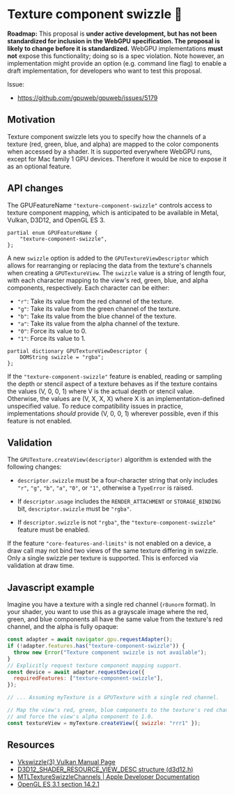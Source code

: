 # Texture component swizzle 🥤

**Roadmap:** This proposal is **under active development, but has not been standardized for inclusion in the WebGPU specification. The proposal is likely to change before it is standardized.** WebGPU implementations **must not** expose this functionality; doing so is a spec violation. Note however, an implementation might provide an option (e.g. command line flag) to enable a draft implementation, for developers who want to test this proposal.

Issue:

- https://github.com/gpuweb/gpuweb/issues/5179


## Motivation

Texture component swizzle lets you to specify how the channels of a texture (red, green, blue, and alpha) are mapped to the color components when accessed by a shader. It is supported everywhere WebGPU runs, except for Mac family 1 GPU devices. Therefore it would be nice to expose it as an optional feature.

## API changes

The GPUFeatureName `"texture-component-swizzle"` controls access to texture component mapping, which is anticipated to be available in Metal, Vulkan, D3D12, and OpenGL ES 3.

```webidl
partial enum GPUFeatureName {
    "texture-component-swizzle",
};
```

A new `swizzle` option is added to the `GPUTextureViewDescriptor` which allows for rearranging or replacing the data from the texture's channels when creating a `GPUTextureView`. The `swizzle` value is a string of length four, with each character mapping to the view's red, green, blue, and alpha components, respectively. Each character can be either:
- `"r"`: Take its value from the red channel of the texture.
- `"g"`: Take its value from the green channel of the texture.
- `"b"`: Take its value from the blue channel of the texture.
- `"a"`: Take its value from the alpha channel of the texture.
- `"0"`: Force its value to 0.
- `"1"`: Force its value to 1.

```webidl
partial dictionary GPUTextureViewDescriptor {
    DOMString swizzle = "rgba";
};
```

If the `"texture-component-swizzle"` feature is enabled, reading or sampling the depth or stencil aspect of a texture behaves as if the texture contains the values (V, 0, 0, 1) where V is the actual depth or stencil value. Otherwise, the values are (V, X, X, X) where X is an implementation-defined unspecified value.
To reduce compatibility issues in practice, implementations *should* provide (V, 0, 0, 1) wherever possible, even if this feature is not enabled.

## Validation

The `GPUTexture.createView(descriptor)` algorithm is extended with the following changes:

- `descriptor.swizzle` must be a four-character string that only includes `"r"`, `"g"`, `"b"`, `"a"`, `"0"`, or `"1"`, otherwise a `TypeError` is raised.

- If `descriptor.usage` includes the `RENDER_ATTACHMENT` or `STORAGE_BINDING` bit, `descriptor.swizzle` must be `"rgba"`.

- If `descriptor.swizzle` is not `"rgba"`, the `"texture-component-swizzle"` feature must be enabled.

If the feature `"core-features-and-limits"` is not enabled on a device, a draw call may not bind two views of the same texture differing in swizzle. Only a single swizzle per texture is supported. This is enforced via validation at draw time.

## Javascript example

Imagine you have a texture with a single red channel (`r8unorm` format). In your shader, you want to use this as a grayscale image where the red, green, and blue components all have the same value from the texture's red channel, and the alpha is fully opaque:

```js
const adapter = await navigator.gpu.requestAdapter();
if (!adapter.features.has("texture-component-swizzle")) {
  throw new Error("Texture component swizzle is not available");
}
// Explicitly request texture component mapping support.
const device = await adapter.requestDevice({
  requiredFeatures: ["texture-component-swizzle"],
});

// ... Assuming myTexture is a GPUTexture with a single red channel.

// Map the view's red, green, blue components to the texture's red channel
// and force the view's alpha component to 1.0.
const textureView = myTexture.createView({ swizzle: "rrr1" });
```

## Resources

- [Vkswizzle(3) Vulkan Manual Page](https://registry.khronos.org/vulkan/specs/latest/man/html/VkComponentMapping.html)
- [D3D12_SHADER_RESOURCE_VIEW_DESC structure (d3d12.h)](https://learn.microsoft.com/en-us/windows/win32/api/d3d12/ns-d3d12-d3d12_shader_resource_view_desc)
- [MTLTextureSwizzleChannels | Apple Developer Documentation](https://developer.apple.com/documentation/metal/mtltextureswizzlechannels)
- [OpenGL ES 3.1 section 14.2.1](https://registry.khronos.org/OpenGL/specs/es/3.1/es_spec_3.1.pdf#page=331)
